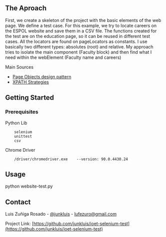 ## The Aproach

First, we create a skeleton of the project with the basic elements of the web page. We define a test case. For this example, we try to locate careers on the ESPOL website and save them in a CSV file.
The functions created for the test are on the education page, so it can be reused in different test cases.
All the locators are found on pageLocators as constants. I use basically two different types: absolutes (root) and relative. My approach tries to isolate the main component (Faculty block) and then find what I need within the webElement (Faculty name and careers)

Main Sources
* [Page Objects design pattern](https://selenium-python.readthedocs.io/page-objects.html)
* [XPATH Strategies](http://pragmatictestlabs.com/2020/01/28/mastering-xpath-for-selenium-test-automation-engineers/)


## Getting Started

### Prerequisites
Python Lib
```
    selenium
    unittest
    csv
```

Chrome Driver
```
    /driver/chromedriver.exe    --version: 90.0.4430.24
```

## Usage

python website-test.py


<!-- CONTACT -->
## Contact

Luis Zuñiga Rosado - [@junkluis](https://twitter.com/junkluis) - lufezuro@gmail.com

Project Link: [https://github.com/junkluis/ioet-selenium-test](https://github.com/junkluis/ioet-selenium-test)
